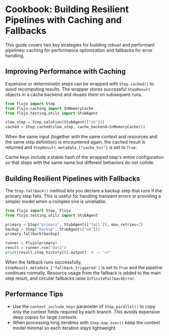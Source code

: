 # Cookbook: Building Resilient Pipelines with Caching and Fallbacks

This guide covers two key strategies for building robust and performant pipelines: caching for performance optimization and fallbacks for error handling.

## Improving Performance with Caching

Expensive or deterministic steps can be wrapped with `Step.cached()` to avoid
recomputing results. The wrapper stores successful `StepResult` objects in a
cache backend and reuses them on subsequent runs.

```python
from flujo import Step
from flujo.caching import InMemoryCache
from flujo.testing.utils import StubAgent

slow_step = Step.solution(StubAgent(["ok"]))
cached = Step.cached(slow_step, cache_backend=InMemoryCache())
```

When the same input (together with the same context and resources and the same
step definition) is encountered again, the cached result is returned and
`StepResult.metadata_["cache_hit"]` is set to `True`.

Cache keys include a stable hash of the wrapped step's entire configuration so
that steps with the same name but different behaviors do not collide.

## Building Resilient Pipelines with Fallbacks

The `Step.fallback()` method lets you declare a backup step that runs if the primary step fails.
This is useful for handling transient errors or providing a simpler model when a complex one is unreliable.

```python
from flujo import Step, Flujo
from flujo.testing.utils import StubAgent

primary = Step("primary", StubAgent(["fail"]), max_retries=1)
backup = Step("backup", StubAgent(["ok"]))
primary.fallback(backup)

runner = Flujo(primary)
result = runner.run("data")
print(result.step_history[0].output)  # -> "ok"
```

When the fallback runs successfully, `StepResult.metadata_['fallback_triggered']` is set to `True` and the pipeline continues normally.
Resource usage from the fallback is added to the main step result, and circular
fallbacks raise `InfiniteFallbackError`.

## Performance Tips

- Use the `context_include_keys` parameter of `Step.parallel()` to copy only the
  context fields required by each branch. This avoids expensive deep copies for
  large contexts.
- When processing long iterables with `Step.map_over()` keep the context model
  minimal so each iteration stays lightweight.
